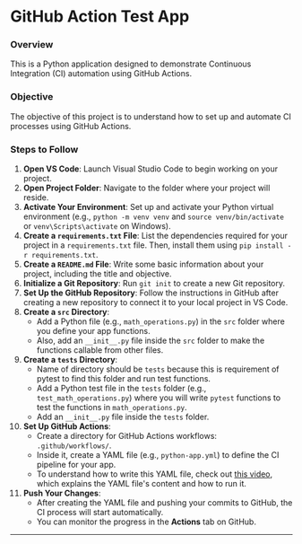 # GitHub Action Test App

### Overview
This is a Python application designed to demonstrate Continuous Integration (CI) automation using GitHub Actions.

### Objective
The objective of this project is to understand how to set up and automate CI processes using GitHub Actions.

### Steps to Follow

1. **Open VS Code**: Launch Visual Studio Code to begin working on your project.
2. **Open Project Folder**: Navigate to the folder where your project will reside.
3. **Activate Your Environment**: Set up and activate your Python virtual environment (e.g., `python -m venv venv` and `source venv/bin/activate` or `venv\Scripts\activate` on Windows).
4. **Create a `requirements.txt` File**: List the dependencies required for your project in a `requirements.txt` file. Then, install them using `pip install -r requirements.txt`.
5. **Create a `README.md` File**: Write some basic information about your project, including the title and objective.
6. **Initialize a Git Repository**: Run `git init` to create a new Git repository.
7. **Set Up the GitHub Repository**: Follow the instructions in GitHub after creating a new repository to connect it to your local project in VS Code.
8. **Create a `src` Directory**:
   - Add a Python file (e.g., `math_operations.py`) in the `src` folder where you define your app functions.
   - Also, add an `__init__.py` file inside the `src` folder to make the functions callable from other files.
9. **Create a `tests` Directory**:
   - Name of directory should be `tests` because this is requirement of pytest to find this folder and run test functions.
   - Add a Python test file in the `tests` folder (e.g., `test_math_operations.py`) where you will write `pytest` functions to test the functions in `math_operations.py`.
   - Add an `__init__.py` file inside the `tests` folder.
10. **Set Up GitHub Actions**:
    - Create a directory for GitHub Actions workflows: `.github/workflows/`.
    - Inside it, create a YAML file (e.g., `python-app.yml`) to define the CI pipeline for your app.
    - To understand how to write this YAML file, check out [this video](https://youtu.be/ciqWMIf7Pz0?t=3956), which explains the YAML file's content and how to run it.
11. **Push Your Changes**:
    - After creating the YAML file and pushing your commits to GitHub, the CI process will start automatically.
    - You can monitor the progress in the **Actions** tab on GitHub.

---


